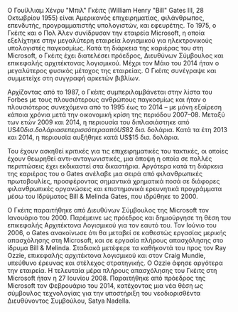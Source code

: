Ο Γουίλλιαμ Χένρυ "Μπιλ" Γκέιτς (William Henry "Bill" Gates III, 28 Οκτωβρίου 1955) είναι Αμερικανός επιχειρηματίας, φιλάνθρωπος, επενδυτής, προγραμματιστής υπολογιστών, και εφευρέτης. Το 1975, ο Γκέιτς και ο Πολ Άλεν συνίδρυσαν την εταιρεία Microsoft, η οποία εξελίχτηκε στην μεγαλύτερη εταιρεία λογισμικού για ηλεκτρονικούς υπολογιστές παγκοσμίως. Κατά τη διάρκεια της καριέρας του στη Microsoft, ο Γκέιτς έχει διατελέσει πρόεδρος, Διευθύνων Σύμβουλος και επικεφαλής αρχιτέκτονας λογισμικού. Μέχρι τον Μάιο του 2014 ήταν ο μεγαλύτερος φυσικός μέτοχος της εταιρείας. Ο Γκέιτς συνέγραψε και συμμετείχε στη συγγραφή αρκετών βιβλίων.

Αρχίζοντας από το 1987, ο Γκέιτς συμπεριλαμβάνεται στην λίστα του Forbes με τους πλουσιότερους ανθρώπους παγκοσμίως και ήταν ο πλουσιότερος συνεχόμενα από το 1995 έως το 2014 – με μόνη εξαίρεση κάποια χρόνια μετά την οικονομική κρίση της περιόδου 2007–08. Μεταξύ των ετών 2009 και 2014, η περιουσία του διπλασιάστηκε από US$40 δισ. δολάρια σε περισσότερα από US$82 δισ. δολάρια. Κατά τα έτη 2013 και 2014, η περιουσία αυξήθηκε κατά US$15 δισ. δολάρια.

Του έχουν ασκηθεί κριτικές για τις επιχειρηματικές του τακτικές, οι οποίες έχουν θεωρηθεί αντι-ανταγωνιστικές, μια άποψη η οποία σε πολλές περιπτώσεις έχει εκδικαστεί στα δικαστήρια. Αργότερα κατά τη διάρκεια της καριέρας του ο Gates ανέλαβε μια σειρά από φιλανθρωπικές πρωτοβουλίες, προσφέροντας σημαντικά χρηματικά ποσά σε διάφορες φιλανθρωπικές οργανώσεις και επιστημονικά ερευνητικά προγράμματα μέσω του Ιδρύματος Bill & Melinda Gates, που ιδρύθηκε το 2000.

Ο Γκέιτς παραιτήθηκε από Διευθύνων Σύμβουλος της Microsoft τον Ιανουάριο του 2000. Παρέμεινε ως πρόεδρος και δημιούργησε τη θέση του επικεφαλής Αρχιτέκτονα Λογισμικού για τον εαυτό του. Τον Ιούνιο του 2006, ο Gates ανακοίνωσε ότι θα μεταβεί σε καθεστώς εργασίας μερικής απασχόλησης στη Microsoft, και σε εργασία πλήρους απασχόλησης στο ίδρυμα Bill & Melinda. Σταδιακά μετέφερε τα καθήκοντά του προς τον Ray Ozzie, επικεφαλής αρχιτέκτονα λογισμικού και στον Craig Mundie, υπεύθυνο έρευνας και στέλεχος στρατηγικής. Ο Ozzie άφησε αργότερα την εταιρεία. Η τελευταία μέρα πλήρους απασχόλησης του Γκέιτς στη Microsoft ήταν η 27 Ιουνίου 2008. Παραιτήθηκε από πρόεδρος της Microsoft τον Φεβρουάριο του 2014, κατέχοντας μια νέα θέση ως σύμβουλος τεχνολογίας για την υποστήριξη του νεοδιορισθέντα Διευθύνοντος Συμβούλου, Satya Nadella. 